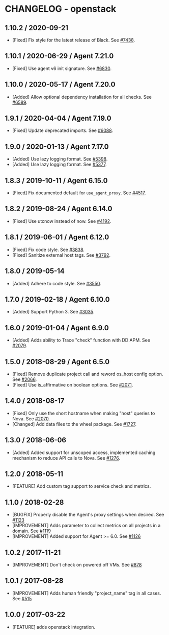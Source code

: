# CHANGELOG - openstack

## 1.10.2 / 2020-09-21

* [Fixed] Fix style for the latest release of Black. See [#7438](https://github.com/DataDog/integrations-core/pull/7438).

## 1.10.1 / 2020-06-29 / Agent 7.21.0

* [Fixed] Use agent v6 init signature. See [#6830](https://github.com/DataDog/integrations-core/pull/6830).

## 1.10.0 / 2020-05-17 / Agent 7.20.0

* [Added] Allow optional dependency installation for all checks. See [#6589](https://github.com/DataDog/integrations-core/pull/6589).

## 1.9.1 / 2020-04-04 / Agent 7.19.0

* [Fixed] Update deprecated imports. See [#6088](https://github.com/DataDog/integrations-core/pull/6088).

## 1.9.0 / 2020-01-13 / Agent 7.17.0

* [Added] Use lazy logging format. See [#5398](https://github.com/DataDog/integrations-core/pull/5398).
* [Added] Use lazy logging format. See [#5377](https://github.com/DataDog/integrations-core/pull/5377).

## 1.8.3 / 2019-10-11 / Agent 6.15.0

* [Fixed] Fix documented default for `use_agent_proxy`. See [#4517](https://github.com/DataDog/integrations-core/pull/4517).

## 1.8.2 / 2019-08-24 / Agent 6.14.0

* [Fixed] Use utcnow instead of now. See [#4192](https://github.com/DataDog/integrations-core/pull/4192).

## 1.8.1 / 2019-06-01 / Agent 6.12.0

* [Fixed] Fix code style. See [#3838](https://github.com/DataDog/integrations-core/pull/3838).
* [Fixed] Sanitize external host tags. See [#3792](https://github.com/DataDog/integrations-core/pull/3792).

## 1.8.0 / 2019-05-14

* [Added] Adhere to code style. See [#3550](https://github.com/DataDog/integrations-core/pull/3550).

## 1.7.0 / 2019-02-18 / Agent 6.10.0

* [Added] Support Python 3. See [#3035](https://github.com/DataDog/integrations-core/pull/3035).

## 1.6.0 / 2019-01-04 / Agent 6.9.0

* [Added] Adds ability to Trace "check" function with DD APM. See [#2079][1].

## 1.5.0 / 2018-08-29 / Agent 6.5.0

* [Fixed] Remove duplicate project call and reword os_host config option. See [#2066][2].
* [Fixed] Use is_affirmative on boolean options. See [#2071][3].

## 1.4.0 / 2018-08-17

* [Fixed] Only use the short hostname when making "host" queries to Nova. See [#2070][4].
* [Changed] Add data files to the wheel package. See [#1727][5].

## 1.3.0 / 2018-06-06

* [Added]  Added support for unscoped access, implemented caching mechanism to reduce API calls to Nova. See [#1276][6].

## 1.2.0 / 2018-05-11

* [FEATURE] Add custom tag support to service check and metrics.

## 1.1.0 / 2018-02-28

* [BUGFIX] Properly disable the Agent's proxy settings when desired. See [#1123][7]
* [IMPROVEMENT] Adds parameter to collect metrics on all projects in a domain. See [#1119][8]
* [IMPROVEMENT] Added support for Agent >= 6.0. See [#1126][9]

## 1.0.2 / 2017-11-21

* [IMPROVEMENT] Don't check on powered off VMs. See [#878][10]

## 1.0.1 / 2017-08-28

* [IMPROVEMENT] Adds human friendly "project_name" tag in all cases. See [#515][11]

## 1.0.0 / 2017-03-22

* [FEATURE] adds openstack integration.

<!--- The following link definition list is generated by PimpMyChangelog --->
[1]: https://github.com/DataDog/integrations-core/pull/2079
[2]: https://github.com/DataDog/integrations-core/pull/2066
[3]: https://github.com/DataDog/integrations-core/pull/2071
[4]: https://github.com/DataDog/integrations-core/pull/2070
[5]: https://github.com/DataDog/integrations-core/pull/1727
[6]: https://github.com/DataDog/integrations-core/pull/1276
[7]: https://github.com/DataDog/integrations-core/issues/1123
[8]: https://github.com/DataDog/integrations-core/issues/1119
[9]: https://github.com/DataDog/integrations-core/issues/1126
[10]: https://github.com/DataDog/integrations-core/issues/878
[11]: https://github.com/DataDog/integrations-core/issues/515
